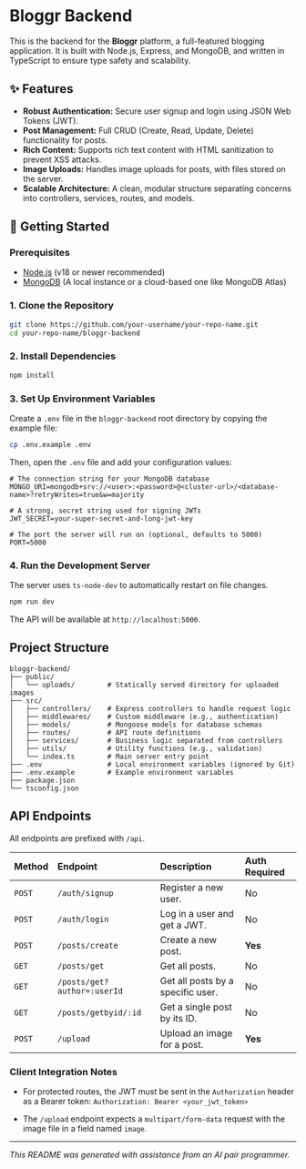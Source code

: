 # Bloggr Backend

This is the backend for the **Bloggr** platform, a full-featured blogging application. It is built with Node.js, Express, and MongoDB, and written in TypeScript to ensure type safety and scalability.

## ✨ Features

-   **Robust Authentication:** Secure user signup and login using JSON Web Tokens (JWT).
-   **Post Management:** Full CRUD (Create, Read, Update, Delete) functionality for posts.
-   **Rich Content:** Supports rich text content with HTML sanitization to prevent XSS attacks.
-   **Image Uploads:** Handles image uploads for posts, with files stored on the server.
-   **Scalable Architecture:** A clean, modular structure separating concerns into controllers, services, routes, and models.

## 🚀 Getting Started

### Prerequisites

-   [Node.js](https://nodejs.org/) (v18 or newer recommended)
-   [MongoDB](https://www.mongodb.com/) (A local instance or a cloud-based one like MongoDB Atlas)

### 1. Clone the Repository

```bash
git clone https://github.com/your-username/your-repo-name.git
cd your-repo-name/bloggr-backend
```

### 2. Install Dependencies

```bash
npm install
```

### 3. Set Up Environment Variables

Create a `.env` file in the `bloggr-backend` root directory by copying the example file:

```bash
cp .env.example .env
```

Then, open the `.env` file and add your configuration values:

```env
# The connection string for your MongoDB database
MONGO_URI=mongodb+srv://<user>:<password>@<cluster-url>/<database-name>?retryWrites=true&w=majority

# A strong, secret string used for signing JWTs
JWT_SECRET=your-super-secret-and-long-jwt-key

# The port the server will run on (optional, defaults to 5000)
PORT=5000
```

### 4. Run the Development Server

The server uses `ts-node-dev` to automatically restart on file changes.

```bash
npm run dev
```

The API will be available at `http://localhost:5000`.

## Project Structure

```
bloggr-backend/
├── public/
│   └── uploads/        # Statically served directory for uploaded images
├── src/
│   ├── controllers/    # Express controllers to handle request logic
│   ├── middlewares/    # Custom middleware (e.g., authentication)
│   ├── models/         # Mongoose models for database schemas
│   ├── routes/         # API route definitions
│   ├── services/       # Business logic separated from controllers
│   ├── utils/          # Utility functions (e.g., validation)
│   └── index.ts        # Main server entry point
├── .env                # Local environment variables (ignored by Git)
├── .env.example        # Example environment variables
├── package.json
└── tsconfig.json
```

##  API Endpoints

All endpoints are prefixed with `/api`.

| Method | Endpoint                    | Description                       | Auth Required |
| :----- | :-------------------------- | :-------------------------------- | :------------ |
| `POST` | `/auth/signup`              | Register a new user.              | No            |
| `POST` | `/auth/login`               | Log in a user and get a JWT.      | No            |
| `POST` | `/posts/create`             | Create a new post.                | **Yes**       |
| `GET`  | `/posts/get`                | Get all posts.                    | No            |
| `GET`  | `/posts/get?author=:userId` | Get all posts by a specific user. | No            |
| `GET`  | `/posts/getbyid/:id`        | Get a single post by its ID.      | No            |
| `POST` | `/upload`                   | Upload an image for a post.       | **Yes**       |

### Client Integration Notes

-   For protected routes, the JWT must be sent in the `Authorization` header as a Bearer token:
    `Authorization: Bearer <your_jwt_token>`

-   The `/upload` endpoint expects a `multipart/form-data` request with the image file in a field named `image`.

---

_This README was generated with assistance from an AI pair programmer._ 